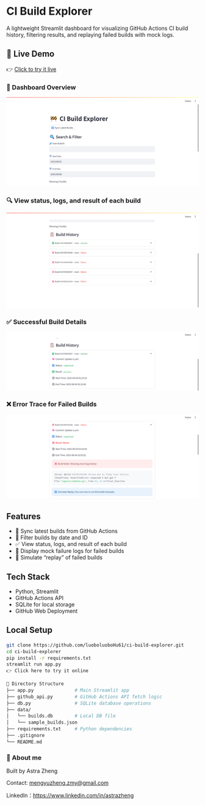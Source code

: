 # CI Build Explorer

A lightweight Streamlit dashboard for visualizing GitHub Actions CI build history, filtering results, and replaying failed builds with mock logs.

## 🚀 Live Demo

👉 [Click to try it live](https://ci-build-explorer.streamlit.app/)

### 🏁 Dashboard Overview
![Overview](screenshots/overview.png)

### 🔍 View status, logs, and result of each build
![Filtering](screenshots/buildhistory.png)

### ✅ Successful Build Details
![Success Log](screenshots/success.png)

### ❌ Error Trace for Failed Builds
![Error Log](screenshots/failure.png)

## Features

- 🔄 Sync latest builds from GitHub Actions
- 📅 Filter builds by date and ID
- ✅ View status, logs, and result of each build
- 🧪 Display mock failure logs for failed builds
- 🐛 Simulate “replay” of failed builds

## Tech Stack

- Python, Streamlit
- GitHub Actions API
- SQLite for local storage
- GitHub Web Deployment

## Local Setup

```bash
git clone https://github.com/luoboluoboHu61/ci-build-explorer.git
cd ci-build-explorer
pip install -r requirements.txt
streamlit run app.py
👉 Click here to try it online

📁 Directory Structure
├── app.py               # Main Streamlit app
├── github_api.py        # GitHub Actions API fetch logic
├── db.py                # SQLite database operations
├── data/
│   └── builds.db        # Local DB file
│   └── sample_builds.json
├── requirements.txt     # Python dependencies
├── .gitignore
└── README.md
```
### 🏁 About me
Built by Astra Zheng

Contact: mengyuzheng.zmy@gmail.com

LinkedIn：https://www.linkedin.com/in/astrazheng
